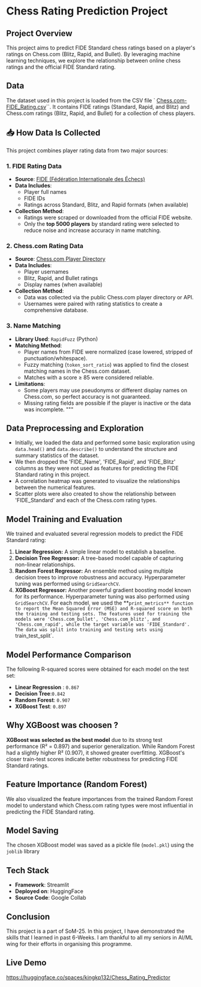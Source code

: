 # Chess Rating Prediction Project
## Project Overview
This project aims to predict FIDE Standard chess ratings based on a player's ratings on Chess.com (Blitz, Rapid, and Bullet). By leveraging machine learning techniques, we explore the relationship between online chess ratings and the official FIDE Standard rating.
## Data
The dataset used in this project is loaded from the CSV file ` [Chess.com-FIDE_Rating.csv](https://)``. It contains FIDE ratings (Standard, Rapid, and Blitz) and Chess.com ratings (Blitz, Rapid, and Bullet) for a collection of chess players.

## 📥 How Data Is Collected
This project combines player rating data from two major sources:
### 1. **FIDE Rating Data**
- **Source**: [FIDE (Fédération Internationale des Échecs)](https://ratings.fide.com/)
- **Data Includes**:
  - Player full names
  - FIDE IDs
  - Ratings across Standard, Blitz, and Rapid formats (when available)
- **Collection Method**:
  - Ratings were scraped or downloaded from the official FIDE website.
  - Only the **top 5000 players** by standard rating were selected to reduce noise and increase accuracy in name matching.
### 2. **Chess.com Rating Data**
- **Source**: [Chess.com Player Directory](https://www.chess.com/players)
- **Data Includes**:
  - Player usernames
  - Blitz, Rapid, and Bullet ratings
  - Display names (when available)
- **Collection Method**:
  - Data was collected via the public Chess.com player directory or API.
  - Usernames were paired with rating statistics to create a comprehensive database.
### 3. **Name Matching**
- **Library Used**: `RapidFuzz` (Python)
- **Matching Method**:
  - Player names from FIDE were normalized (case lowered, stripped of punctuation/whitespace).
  - Fuzzy matching (`token_sort_ratio`) was applied to find the closest matching names in the Chess.com dataset.
  - Matches with a score ≥ 85 were considered reliable.
- **Limitations**:
  - Some players may use pseudonyms or different display names on Chess.com, so perfect accuracy is not guaranteed.
  - Missing rating fields are possible if the player is inactive or the data was incomplete.
"""


## Data Preprocessing and Exploration

*   Initially, we loaded the data and performed some basic exploration using `data.head()` and `data.describe()` to understand the structure and summary statistics of the dataset.
*   We then dropped the 'FIDE_Name', 'FIDE_Rapid', and 'FIDE_Blitz' columns as they were not used as features for predicting the FIDE Standard rating in this project.
* A correlation heatmap was generated to visualize the relationships between the numerical features.
* Scatter plots were also created to show the relationship between 'FIDE_Standard' and each of the Chess.com rating types.





## Model Training and Evaluation
We trained and evaluated several regression models to predict the FIDE Standard rating:
1.  **Linear Regression:** A simple linear model to establish a baseline.
2.  **Decision Tree Regressor:** A tree-based model capable of capturing non-linear relationships.
3.  **Random Forest Regressor:** An ensemble method using multiple decision trees to improve robustness and accuracy. Hyperparameter tuning was performed using `GridSearchCV`.
4.  **XGBoost Regressor:** Another powerful gradient boosting model known for its performance. Hyperparameter tuning was also performed using `GridSearchCV`.
For each model, we used the **`print_metrics** function to report the Mean Squared Error (MSE) and R-squared score on both the training and testing sets.
The features used for training the models were 'Chess.com_bullet', 'Chess.com_blitz', and 'Chess.com_rapid', while the target variable was 'FIDE_Standard'. The data was split into training and testing sets using `train_test_split`.
## Model Performance Comparison
The following R-squared scores were obtained for each model on the test set:
*   **Linear Regression** : `0.867`
*   **Decision Tree**:`0.842`
*   **Random Forest**: `0.907`
*   **XGBoost Test**: `0.897`
## Why XGBoost was choosen ?
**XGBoost was selected as the best model** due to its strong test performance (R² = 0.897) and superior generalization. While Random Forest had a slightly higher R² (0.907), it showed greater overfitting. XGBoost's closer train-test scores indicate better robustness for predicting FIDE Standard ratings.
## Feature Importance (Random Forest)
We also visualized the feature importances from the trained Random Forest model to understand which Chess.com rating types were most influential in predicting the FIDE Standard rating.
## Model Saving
The chosen XGBoost model was saved as a pickle file (`model.pkl`) using the `joblib` library 
## Tech Stack
* **Framework**: Streamlit
* **Deployed on**: HuggingFace
* **Source Code**: Google Collab
## Conclusion
This project is a part of SoM-25. In this project, I have demonstrated the skills that I learned in past 6-Weeks. I am thankful to all my seniors in AI/ML wing for their efforts in organising this programme.

## Live Demo
https://huggingface.co/spaces/kingkp132/Chess_Rating_Predictor
